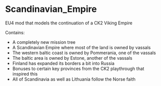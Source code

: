 # Scandinavian_Empire
EU4 mod that models the continuation of a CK2 Viking Empire

Contains:
- A completely new mission tree
- A Scandinavian Empire where most of the land is owned by vassals
- The western baltic coast is owned by Pommerania, one of the vassals
- The baltic area is owned by Estone, another of the vassals
- Finland has expanded its borders a bit into Russia
- Bonuses to certain key provinces from the CK2 playthrough that inspired this
- All of Scandinavia as well as Lithuania follow the Norse faith
